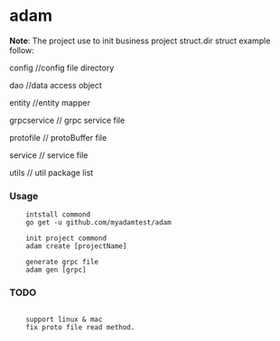 # adam

**Note**: The project use to init business project struct.dir struct example follow:

config
//config file directory

dao
//data access object

entity
//entity mapper

grpcservice
// grpc service file

protofile
// protoBuffer file

service
// service file

utils
// util package list


### Usage

```
    intstall commond
    go get -u github.com/myadamtest/adam
```

```
    init project commond
    adam create [projectName]
```

```
    generate grpc file
    adam gen [grpc]
```

### TODO

```

    support linux & mac
    fix proto file read method.
```
